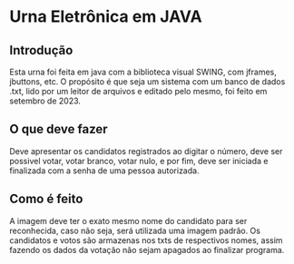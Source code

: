 # Urna Eletrônica em JAVA

## Introdução
 Esta urna foi feita em java com a biblioteca visual SWING, com jframes, jbuttons, etc.
 O propósito é que seja um sistema com um banco de dados .txt, lido por um leitor de arquivos e editado pelo mesmo, foi feito em setembro de 2023.

## O que deve fazer
 Deve apresentar os candidatos registrados ao digitar o número, deve ser possivel votar, votar branco, votar nulo, e por fim, deve ser iniciada e finalizada com a senha de uma pessoa autorizada.

## Como é feito
 A imagem deve ter o exato mesmo nome do candidato para ser reconhecida, caso não seja, será utilizada uma imagem padrão. 
 Os candidatos e votos são armazenas nos txts de respectivos nomes, assim fazendo os dados da votação não sejam apagados ao finalizar programa.
